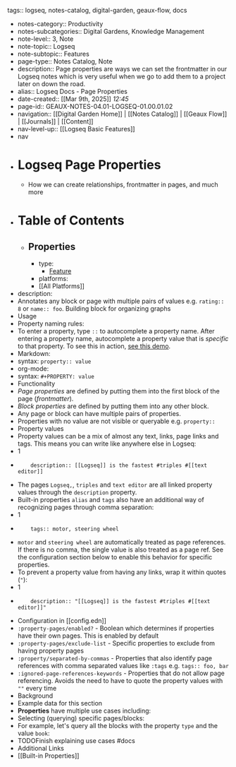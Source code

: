 tags:: logseq, notes-catalog, digital-garden, geaux-flow, docs

- notes-category:: Productivity
- notes-subcategories:: Digital Gardens, Knowledge Management
- note-level:: 3, Note
- note-topic:: Logseq
- note-subtopic:: Features
- page-type:: Notes Catalog, Note
- description:: Page properties are ways we can set the frontmatter in our Logseq notes which is very useful when we go to add them to a project later on down the road.
- alias:: Logseq Docs - Page Properties
- date-created::  [[Mar 9th, 2025]] *12:45*
- page-id:: GEAUX-NOTES-04.01-LOGSEQ-01.00.01.02
- navigation:: [[Digital Garden Home]] | [[Notes Catalog]] | [[Geaux Flow]] | [[Journals]] | [[Content]]
- nav-level-up:: [[Logseq Basic Features]]
- nav
- # Logseq Page Properties
	- How we can create relationships, frontmatter in pages, and much more
- # Table of Contents
	- ## Properties
		- type:
			- [Feature](https://docs.logseq.com/#/page/feature)
		- platforms:
		- [[All Platforms]]
- description:
- Annotates any block or page with multiple pairs of values e.g. `rating:: 8` or `name:: foo`. Building block for organizing graphs
- Usage
- Property naming rules:
- To enter a property, type `::` to autocomplete a property name. After entering a property name, autocomplete a property value that is _specific_ to that property. To see this in action, [see this demo](https://www.loom.com/share/27804e1bcd7b4e4bbf71ec14956c42fe).
- Markdown:
- syntax: `property:: value`
- org-mode:
- syntax: `#+PROPERTY: value`
- Functionality
- _Page properties_ are defined by putting them into the first block of the page (_frontmatter_).
- _Block properties_ are defined by putting them into any other block.
- Any page or block can have multiple pairs of properties.
- Properties with no value are not visible or queryable e.g. `property::`
- Property values
- Property values can be a mix of almost any text, links, page links and tags. This means you can write like anywhere else in Logseq:
- 1
- ```
      description:: [[Logseq]] is the fastest #triples #[[text editor]]
    ```
- The pages `Logseq,`, `triples` and `text editor` are all linked property values through the `description` property.
- Built-in properties `alias` and `tags` also have an additional way of recognizing pages through comma separation:
- 1
- ```
      tags:: motor, steering wheel
    ```
- `motor` and `steering wheel` are automatically treated as page references. If there is no comma, the single value is also treated as a page ref. See the configuration section below to enable this behavior for specific properties.
- To prevent a property value from having any links, wrap it within quotes (`"`):
- 1
- ```
      description:: "[[Logseq]] is the fastest #triples #[[text editor]]"
    ```
- Configuration in [[config.edn]]
- `:property-pages/enabled?` - Boolean which determines if properties have their own pages. This is enabled by default
- `:property-pages/exclude-list` - Specific properties to exclude from having property pages
- `:property/separated-by-commas` - Properties that also identify page references with comma separated values like `:tags` e.g. `tags:: foo, bar`
- `:ignored-page-references-keywords` - Properties that do not allow page referencing. Avoids the need to have to quote the property values with `""` every time
- Background
- Example data for this section
- **Properties** have multiple use cases including:
- Selecting (querying) specific pages/blocks:
- For example, let's query all the blocks with the property `type` and the value `book`:
- TODOFinish explaining use cases #docs
- Additional Links
- [[Built-in Properties]]